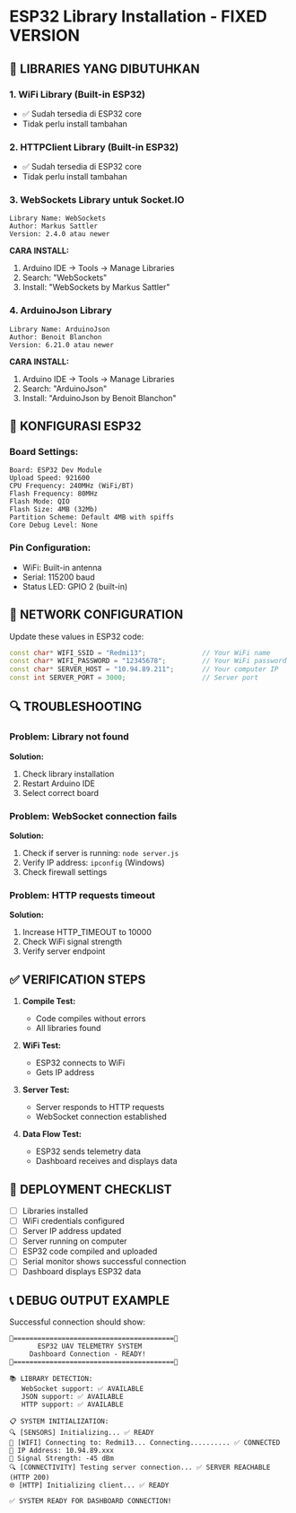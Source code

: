 # ESP32 Library Installation - FIXED VERSION

## 🚀 LIBRARIES YANG DIBUTUHKAN

### 1. WiFi Library (Built-in ESP32)
- ✅ Sudah tersedia di ESP32 core
- Tidak perlu install tambahan

### 2. HTTPClient Library (Built-in ESP32)
- ✅ Sudah tersedia di ESP32 core
- Tidak perlu install tambahan

### 3. WebSockets Library untuk Socket.IO
```
Library Name: WebSockets
Author: Markus Sattler
Version: 2.4.0 atau newer
```
**CARA INSTALL:**
1. Arduino IDE → Tools → Manage Libraries
2. Search: "WebSockets"
3. Install: "WebSockets by Markus Sattler"

### 4. ArduinoJson Library
```
Library Name: ArduinoJson
Author: Benoit Blanchon
Version: 6.21.0 atau newer
```
**CARA INSTALL:**
1. Arduino IDE → Tools → Manage Libraries
2. Search: "ArduinoJson"
3. Install: "ArduinoJson by Benoit Blanchon"

## 🔧 KONFIGURASI ESP32

### Board Settings:
```
Board: ESP32 Dev Module
Upload Speed: 921600
CPU Frequency: 240MHz (WiFi/BT)
Flash Frequency: 80MHz
Flash Mode: QIO
Flash Size: 4MB (32Mb)
Partition Scheme: Default 4MB with spiffs
Core Debug Level: None
```

### Pin Configuration:
- WiFi: Built-in antenna
- Serial: 115200 baud
- Status LED: GPIO 2 (built-in)

## 📡 NETWORK CONFIGURATION

Update these values in ESP32 code:
```cpp
const char* WIFI_SSID = "Redmi13";              // Your WiFi name
const char* WIFI_PASSWORD = "12345678";         // Your WiFi password
const char* SERVER_HOST = "10.94.89.211";       // Your computer IP
const int SERVER_PORT = 3000;                   // Server port
```

## 🔍 TROUBLESHOOTING

### Problem: Library not found
**Solution:** 
1. Check library installation
2. Restart Arduino IDE
3. Select correct board

### Problem: WebSocket connection fails
**Solution:**
1. Check if server is running: `node server.js`
2. Verify IP address: `ipconfig` (Windows)
3. Check firewall settings

### Problem: HTTP requests timeout
**Solution:**
1. Increase HTTP_TIMEOUT to 10000
2. Check WiFi signal strength
3. Verify server endpoint

## ✅ VERIFICATION STEPS

1. **Compile Test:**
   - Code compiles without errors
   - All libraries found

2. **WiFi Test:**
   - ESP32 connects to WiFi
   - Gets IP address

3. **Server Test:**
   - Server responds to HTTP requests
   - WebSocket connection established

4. **Data Flow Test:**
   - ESP32 sends telemetry data
   - Dashboard receives and displays data

## 🚀 DEPLOYMENT CHECKLIST

- [ ] Libraries installed
- [ ] WiFi credentials configured
- [ ] Server IP address updated
- [ ] Server running on computer
- [ ] ESP32 code compiled and uploaded
- [ ] Serial monitor shows successful connection
- [ ] Dashboard displays ESP32 data

## 📞 DEBUG OUTPUT EXAMPLE

Successful connection should show:
```
🚀========================================🚀
       ESP32 UAV TELEMETRY SYSTEM
     Dashboard Connection - READY!
🚀========================================🚀

📚 LIBRARY DETECTION:
   WebSocket support: ✅ AVAILABLE
   JSON support: ✅ AVAILABLE
   HTTP support: ✅ AVAILABLE

📋 SYSTEM INITIALIZATION:
🔍 [SENSORS] Initializing... ✅ READY
📶 [WIFI] Connecting to: Redmi13... Connecting.......... ✅ CONNECTED
📶 IP Address: 10.94.89.xxx
📶 Signal Strength: -45 dBm
🔍 [CONNECTIVITY] Testing server connection... ✅ SERVER REACHABLE (HTTP 200)
🌐 [HTTP] Initializing client... ✅ READY

✅ SYSTEM READY FOR DASHBOARD CONNECTION!
```
